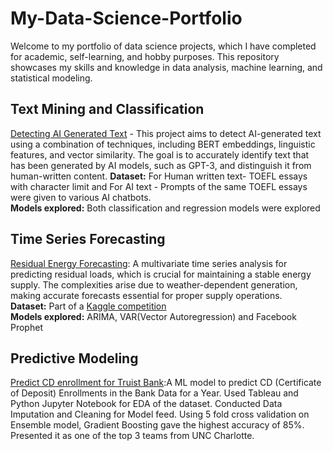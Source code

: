 # My-Data-Science-Portfolio

Welcome to my portfolio of data science projects, which I have completed for academic, self-learning, and hobby purposes. This repository showcases my skills and knowledge in data analysis, machine learning, and statistical modeling.

**Text Mining and Classification**
---

[Detecting AI Generated Text](https://github.com/manasisuryavanshi99/detect_ai_generated_text) - This project aims to detect AI-generated text using a combination of techniques, including BERT embeddings, linguistic features, and vector similarity. The goal is to accurately identify text that has been generated by AI models, such as GPT-3, and distinguish it from human-written content.
**Dataset:** For Human written text- TOEFL essays with character limit and For AI text - Prompts of the same TOEFL essays were given to various AI chatbots.<br>
**Models explored:** Both classification and regression models were explored<br>

**Time Series Forecasting**
---

[Residual Energy Forecasting](https://github.com/manasisuryavanshi99/Energy-Forecasting): A multivariate time series analysis for predicting residual loads, which is crucial for maintaining a stable energy supply. The complexities arise due to weather-dependent generation, making accurate forecasts essential for proper supply operations. <br>
**Dataset:** Part of a [Kaggle competition](https://www.kaggle.com/competitions/energy-forecasting-data-challenge) <br>
**Models explored:** ARIMA, VAR(Vector Autoregression) and Facebook Prophet <br>

**Predictive Modeling**
---

[Predict CD enrollment for Truist Bank](https://drive.google.com/file/d/1-9GRuvdmXsJkQzOo9zfhsOLVzeKPQw7X/view):A ML model to predict CD (Certificate of Deposit) Enrollments in the Bank Data for a Year. Used Tableau and Python Jupyter Notebook for EDA of the dataset. Conducted Data Imputation and Cleaning for Model feed. Using 5 fold cross validation on Ensemble model, Gradient Boosting gave the highest accuracy of 85%. Presented it as one of the top 3 teams from UNC Charlotte.
